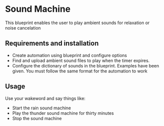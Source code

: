 # Sound Machine

This blueprint enables the user to play ambient sounds for relaxation or noise cancelation

## Requirements and installation

- Create automation using blueprint and configure options
- Find and upload ambient sound files to play when the timer expires.
- Configure the dictionary of sounds in the blueprint. Examples have been given. You must follow the same format for the automation to work

## Usage

Use your wakeword and say things like:

- Start the rain sound machine
- Play the thunder sound machine for thirty minutes
- Stop the sound machine
